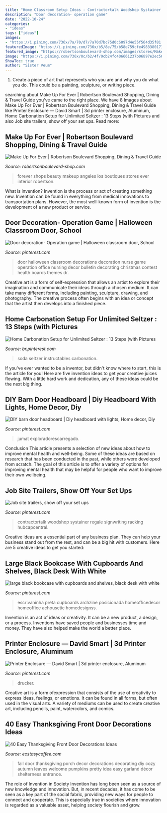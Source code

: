```yaml
---
title: "Home Classroom Setup Ideas - Contractortalk Woodshop Systainer Regale Signwriting Racking Hubcapcentral"
description: "Door decoration- operation game"
date: "2022-10-24"
categories:
- "ideas"
tags: ["ideas"]
images:
- "https://i.pinimg.com/736x/7a/70/d7/7a70d7bc75d0c6097d4e55f564d35f81.jpg"
featuredImage: "https://i.pinimg.com/736x/b5/8e/75/b58e759cfe498338017148a522a6f15a.jpg"
featured_image: "https://robertsonboulevard-shop.com/images/stores/Make_Up_Forever/02_make_up_forever.jpg"
image: "https://i.pinimg.com/736x/0c/b2/4f/0cb24fc406661237b06897e2ec50270b.jpg"
ShowToc: true
author: "Sister Veum"
---
```



1. Create a piece of art that represents who you are and why you do what you do. This could be a painting, sculpture, or writing piece. 

	

		
searching about Make Up For Ever | Robertson Boulevard Shopping, Dining &amp; Travel Guide you've came to the right place. We have 8 Images about Make Up For Ever | Robertson Boulevard Shopping, Dining &amp; Travel Guide like Printer Enclosure — David Smart | 3d printer enclosure, Aluminum, Home Carbonation Setup for Unlimited Seltzer : 13 Steps (with Pictures and also Job site trailers, show off your set ups. Read more:
		
    
## Make Up For Ever | Robertson Boulevard Shopping, Dining &amp; Travel Guide

<img loading=lazy src="https://robertsonboulevard-shop.com/images/stores/Make_Up_Forever/02_make_up_forever.jpg" onerror="this.onerror=null;this.src='https://tse3.mm.bing.net/th?id=OIP._tNYsoGzqQLh_EW9kJhKyQHaE8&amp;pid=15.1';" alt="Make Up For Ever | Robertson Boulevard Shopping, Dining &amp; Travel Guide">

_Source: robertsonboulevard-shop.com_

>forever shops beauty makeup angeles los boutiques stores ever interior robertson. 

	

What is invention?
Invention is the process or act of creating something new. Invention can be found in everything from medical innovations to transportation plans. However, the most well-known form of invention is the development of a new product or service.

    
## Door Decoration- Operation Game | Halloween Classroom Door, School

<img loading=lazy src="https://i.pinimg.com/736x/0c/b2/4f/0cb24fc406661237b06897e2ec50270b.jpg" onerror="this.onerror=null;this.src='https://tse1.mm.bing.net/th?id=OIP.DYknqicoSAqlPY5rRc2p0wHaJ3&amp;pid=15.1';" alt="Door decoration- Operation game | Halloween classroom door, School">

_Source: pinterest.com_

>door halloween classroom decorations decoration nurse game operation office nursing decor bulletin decorating christmas contest health boards themes dr. 

	

Creative art is a form of self-expression that allows an artist to explore their imagination and communicate their ideas through a chosen medium. It can take many different forms, including painting, sculpture, drawing, and photography. The creative process often begins with an idea or concept that the artist then develops into a finished piece.

    
## Home Carbonation Setup For Unlimited Seltzer : 13 Steps (with Pictures

<img loading=lazy src="https://i.pinimg.com/736x/7a/70/d7/7a70d7bc75d0c6097d4e55f564d35f81.jpg" onerror="this.onerror=null;this.src='https://tse1.mm.bing.net/th?id=OIP.v6Ts-f3mKKC0Lyv8Tp8EpgAAAA&amp;pid=15.1';" alt="Home Carbonation Setup for Unlimited Seltzer : 13 Steps (with Pictures">

_Source: br.pinterest.com_

>soda seltzer instructables carbonation. 

	

If you've ever wanted to be a inventor, but didn't know where to start, this is the article for you! Here are five invention ideas to get your creative juices flowing. With a little hard work and dedication, any of these ideas could be the next big thing.

    
## DIY Barn Door Headboard | Diy Headboard With Lights, Home Decor, Diy

<img loading=lazy src="https://i.pinimg.com/736x/db/95/87/db95870ad9560d1ed854d72e7c37a456.jpg" onerror="this.onerror=null;this.src='https://tse1.mm.bing.net/th?id=OIP.cYhA5cXCe1UIwWGj4e4GlwHaJ3&amp;pid=15.1';" alt="DIY barn door headboard | Diy headboard with lights, Home decor, Diy">

_Source: pinterest.com_

>jumat exploradorescarregado. 

	

Conclusion
This article presents a selection of new ideas about how to improve mental health and well-being. Some of these ideas are based on research that has been conducted in the past, while others were developed from scratch. The goal of this article is to offer a variety of options for improving mental health that may be helpful for people who want to improve their own wellbeing.

    
## Job Site Trailers, Show Off Your Set Ups

<img loading=lazy src="https://i.pinimg.com/736x/5e/72/75/5e7275c3c478f5692f59f863f4e86d75.jpg" onerror="this.onerror=null;this.src='https://tse2.mm.bing.net/th?id=OIP.VC6LAdFRyHWYlYbisfF5GAAAAA&amp;pid=15.1';" alt="Job site trailers, show off your set ups">

_Source: pinterest.com_

>contractortalk woodshop systainer regale signwriting racking hubcapcentral. 

	

Creative ideas are a essential part of any business plan. They can help your business stand out from the rest, and can be a big hit with customers. Here are 5 creative ideas to get you started:

    
## Large Black Bookcase With Cupboards And Shelves, Black Desk With White

<img loading=lazy src="https://i.pinimg.com/736x/b5/8e/75/b58e759cfe498338017148a522a6f15a.jpg" onerror="this.onerror=null;this.src='https://tse1.mm.bing.net/th?id=OIP.-inG61zgupcCPmdHr84KKwHaJ3&amp;pid=15.1';" alt="large black bookcase with cupboards and shelves, black desk with white">

_Source: pinterest.com_

>escrivaninha preta cupboards archzine posicionada homeofficedecor homeoffice achousetic homedesignss. 

	

Invention is an act of ideas or creativity. It can be a new product, a design, or a process. Inventions have saved people and businesses time and money. They have also helped make the world a better place.

    
## Printer Enclosure — David Smart | 3d Printer Enclosure, Aluminum

<img loading=lazy src="https://i.pinimg.com/736x/4d/ce/c8/4dcec8dae30bf357a726e4610382b2d6.jpg" onerror="this.onerror=null;this.src='https://tse3.mm.bing.net/th?id=OIP.YP78hwnLwZSWrQXtSjws1QHaMB&amp;pid=15.1';" alt="Printer Enclosure — David Smart | 3d printer enclosure, Aluminum">

_Source: pinterest.com_

>drucker. 

	

Creative art is a form ofexpression that consists of the use of creativity to express ideas, feelings, or emotions. It can be found in all forms, but often used in the visual arts. A variety of mediums can be used to create creative art, including pencils, paint, watercolors, and comics.

    
## 40 Easy Thanksgiving Front Door Decorations Ideas

<img loading=lazy src="https://i1.wp.com/www.ecstasycoffee.com/wp-content/uploads/2016/10/Thanksgiving-Front-Door-Decorations-5.jpg" onerror="this.onerror=null;this.src='https://tse3.mm.bing.net/th?id=OIP.0HgmT5lZf89iudeMvbTbLAAAAA&amp;pid=15.1';" alt="40 Easy Thanksgiving Front Door Decorations Ideas">

_Source: ecstasycoffee.com_

>fall door thanksgiving porch decor decorations decorating diy cozy autumn leaves welcome pumpkins pretty idea easy garland décor shelterness entrance. 

	

The role of Invention in Society
Invention has long been seen as a source of new knowledge and innovation. But, in recent decades, it has come to be seen as a key part of the social fabric, providing new ways for people to connect and cooperate. This is especially true in societies where innovation is regarded as a valuable asset, helping society flourish and grow.

